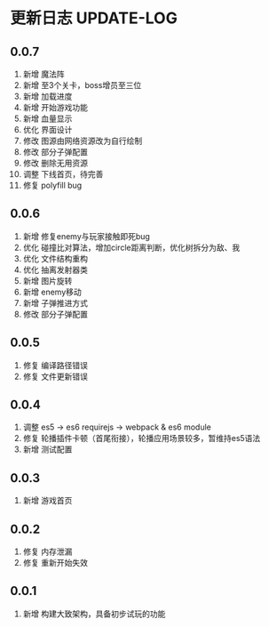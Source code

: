 # 更新日志 UPDATE-LOG

## 0.0.7
1. 新增 魔法阵
4. 新增 至3个关卡，boss增员至三位
9. 新增 加载进度
7. 新增 开始游戏功能
5. 新增 血量显示
6. 优化 界面设计
2. 修改 图源由网络资源改为自行绘制
3. 修改 部分子弹配置
5. 修改 删除无用资源
8. 调整 下线首页，待完善
4. 修复 polyfill bug


## 0.0.6
1. 新增 修复enemy与玩家接触即死bug
2. 优化 碰撞比对算法，增加circle距离判断，优化树拆分为敌、我
3. 优化 文件结构重构
4. 优化 抽离发射器类
5. 新增 图片旋转
6. 新增 enemy移动
7. 新增 子弹推进方式
8. 修改 部分子弹配置

## 0.0.5
1. 修复 编译路径错误
2. 修复 文件更新错误

## 0.0.4
1. 调整 es5 -> es6    requirejs -> webpack & es6 module
1. 修复 轮播插件卡顿（首尾衔接），轮播应用场景较多，暂维持es5语法
1. 新增 测试配置

## 0.0.3
1. 新增 游戏首页

## 0.0.2
1. 修复 内存泄漏
2. 修复 重新开始失效

## 0.0.1
1. 新增 构建大致架构，具备初步试玩的功能
